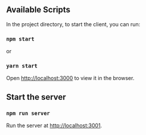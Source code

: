 ## Available Scripts

In the project directory, to start the client, you can run:

### `npm start`
or
### `yarn start`

Open [http://localhost:3000](http://localhost:3000) to view it in the browser.

## Start the server

### `npm run server`

Run the server at [http://localhost:3001](http://localhost:3001).
